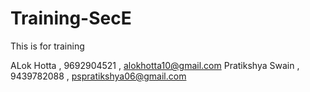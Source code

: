 # Training-SecE
This is for training

ALok Hotta , 9692904521 , alokhotta10@gmail.com
Pratikshya Swain , 9439782088 , pspratikshya06@gmail.com
